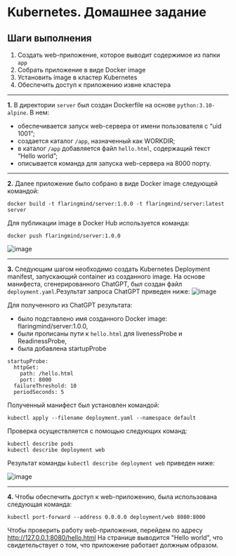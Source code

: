 # Kubernetes. Домашнее задание

## Шаги выполнения
1. Создать web-приложение, которое выводит содержимое из папки `app`
2. Собрать приложение в виде Docker image
3. Установить image в кластер Kubernetes
4. Обеспечить доступ к приложению извне кластера

<hr>

**1.** В директории `server` был создан Dockerfile на основе `python:3.10-alpine`. В нем:
- обеспечивается запуск web-сервера от имени пользователя с “uid 1001”;
- создается каталог `/app`, назначенный как WORKDIR;
- в каталог `/app` добавляется файл `hello.html`, содержащий текст “Hello world”;
- описывается команда для запуска web-сервера на 8000 порту.

<hr>

**2.** Далее приложение было собрано в виде Docker image следующей командой:
```
docker build -t flaringmind/server:1.0.0 -t flaringmind/server:latest server
```
Для публикации image в Docker Hub используется команда:
```
docker push flaringmind/server:1.0.0
```

![image](https://github.com/flaringmind/practice-kubernetes/assets/134168160/6a26f11f-df26-4872-9426-5d310cf0f1d2)

<hr>

**3.** Следующим шагом необходимо создать Kubernetes Deployment manifest, запускающий container из созданного image. На основе манифеста, сгенерированного ChatGPT, был создан файл `deployment.yaml`.Результат запроса ChatGPT приведен ниже:
![image](https://github.com/flaringmind/practice-kubernetes/assets/134168160/aff56df3-19bf-43bb-a494-f98e2168cf9c)

Для полученного из ChatGPT результата:
- было подставлено имя созданного Docker image: flaringmind/server:1.0.0,
- были прописаны пути к `hello.html` для livenessProbe и ReadinessProbe,
- была добавлена startupProbe
```
startupProbe:
  httpGet:
    path: /hello.html
    port: 8000
  failureThreshold: 10
  periodSeconds: 5
 ```
Полученный манифест был установлен командой:
```
kubectl apply --filename deployment.yaml --namespace default
```
Проверка осуществляется с помощью следующих команд:
```
kubectl describe pods
kubectl describe deployment web
```
Результат команды `kubectl describe deployment web` приведен ниже:

![image](https://github.com/flaringmind/practice-kubernetes/assets/134168160/d71b0575-39b7-403d-94ef-8e4d1f96bcc9)

<hr>

**4.** Чтобы обеспечить доступ к web-приложению, была использована следующая команда:
```
kubectl port-forward --address 0.0.0.0 deployment/web 8080:8000
```
Чтобы проверить работу web-приложения, перейдем по адресу http://127.0.0.1:8080/hello.html
На странице выводится "Hello world", что свидетельствует о том, что приложение работает должным образом.
